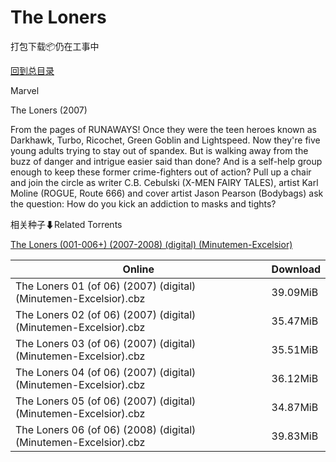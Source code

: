 # The Loners

打包下载📦仍在工事中

[回到总目录](/Catalogs.md)

Marvel

The Loners (2007)

From the pages of RUNAWAYS! Once they were the teen heroes known as Darkhawk, Turbo, Ricochet, Green Goblin and Lightspeed. Now they're five young adults trying to stay out of spandex. But is walking away from the buzz of danger and intrigue easier said than done? And is a self-help group enough to keep these former crime-fighters out of action? Pull up a chair and join the circle as writer C.B. Cebulski (X-MEN FAIRY TALES), artist Karl Moline (ROGUE, Route 666) and cover artist Jason Pearson (Bodybags) ask the question: How do you kick an addiction to masks and tights?





相关种子⬇Related Torrents

[The Loners (001-006+) (2007-2008) (digital) (Minutemen-Excelsior)](https://github.com/alicewish/markdown/blob/master/torrent/The-Loners--001-006----2007-2008---digital---Minutemen-Excelsior.md)

Online | Download
--- | ---
The Loners 01 (of 06) (2007) (digital) (Minutemen-Excelsior).cbz | 39.09MiB
The Loners 02 (of 06) (2007) (digital) (Minutemen-Excelsior).cbz | 35.47MiB
The Loners 03 (of 06) (2007) (digital) (Minutemen-Excelsior).cbz | 35.51MiB
The Loners 04 (of 06) (2007) (digital) (Minutemen-Excelsior).cbz | 36.12MiB
The Loners 05 (of 06) (2007) (digital) (Minutemen-Excelsior).cbz | 34.87MiB
The Loners 06 (of 06) (2008) (digital) (Minutemen-Excelsior).cbz | 39.83MiB